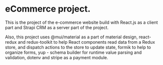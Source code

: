 # eCommerce project.
This is the project of the e-commerce website build with React.js as a client part and Strapi CRM as a server part of the project. 

Also, this project uses @mui/material as a part of material design, react-redux and redux-toolkit to help React components read data from a Redux store, and dispatch actions to the store to update state, formik to help to organize forms, yup - schema builder for runtime value parsing and validation, dotenv and stripe as a payment module.
